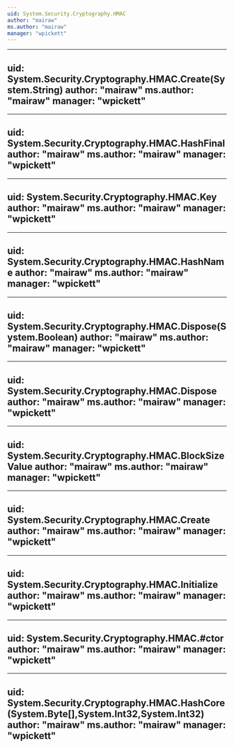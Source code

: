 ```yaml
---
uid: System.Security.Cryptography.HMAC
author: "mairaw"
ms.author: "mairaw"
manager: "wpickett"
---
```


---
uid: System.Security.Cryptography.HMAC.Create(System.String)
author: "mairaw"
ms.author: "mairaw"
manager: "wpickett"
---

---
uid: System.Security.Cryptography.HMAC.HashFinal
author: "mairaw"
ms.author: "mairaw"
manager: "wpickett"
---

---
uid: System.Security.Cryptography.HMAC.Key
author: "mairaw"
ms.author: "mairaw"
manager: "wpickett"
---

---
uid: System.Security.Cryptography.HMAC.HashName
author: "mairaw"
ms.author: "mairaw"
manager: "wpickett"
---

---
uid: System.Security.Cryptography.HMAC.Dispose(System.Boolean)
author: "mairaw"
ms.author: "mairaw"
manager: "wpickett"
---

---
uid: System.Security.Cryptography.HMAC.Dispose
author: "mairaw"
ms.author: "mairaw"
manager: "wpickett"
---

---
uid: System.Security.Cryptography.HMAC.BlockSizeValue
author: "mairaw"
ms.author: "mairaw"
manager: "wpickett"
---

---
uid: System.Security.Cryptography.HMAC.Create
author: "mairaw"
ms.author: "mairaw"
manager: "wpickett"
---

---
uid: System.Security.Cryptography.HMAC.Initialize
author: "mairaw"
ms.author: "mairaw"
manager: "wpickett"
---

---
uid: System.Security.Cryptography.HMAC.#ctor
author: "mairaw"
ms.author: "mairaw"
manager: "wpickett"
---

---
uid: System.Security.Cryptography.HMAC.HashCore(System.Byte[],System.Int32,System.Int32)
author: "mairaw"
ms.author: "mairaw"
manager: "wpickett"
---
